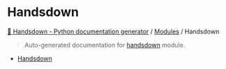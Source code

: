 # Handsdown

[🙌 Handsdown - Python documentation generator](../README.md#-handsdown---python-documentation-generator) /
[Modules](../MODULES.md#modules) /
Handsdown

> Auto-generated documentation for [handsdown](https://github.com/vemel/handsdown/blob/main/handsdown/__init__.py) module.

- [Handsdown](#handsdown)
